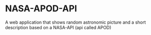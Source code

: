 # NASA-APOD-API
A web application that shows random astronomic picture and a short description based on a NASA-API (api called APOD) 
